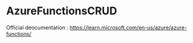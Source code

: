 # AzureFunctionsCRUD

Official deocumentation : https://learn.microsoft.com/en-us/azure/azure-functions/
